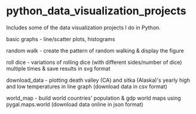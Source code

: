 # python_data_visualization_projects

Includes some of the data visualization projects I do in Python.


basic graphs - line/scatter plots, histograms

random walk - create the pattern of random walking & display the figure

roll dice - variations of rolling dice (with different sides/number of dice) multiple times & save results in svg format

download_data - plotting death valley (CA) and sitka (Alaska)'s yearly high and low temperatures in line graph (download data in csv format)

world_map - build world countries' population & gdp world maps using pygal.maps.world (download data online in json format)
